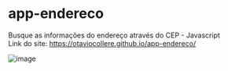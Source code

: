 # app-endereco
Busque as informações do endereço através do CEP - Javascript
<br>
Link do site: https://otaviocollere.github.io/app-endereco/

![image](https://user-images.githubusercontent.com/108621654/210602619-56c82742-40f9-45f7-bb72-9062a55f9d62.png)
